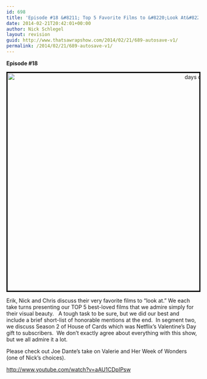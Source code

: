 ```yaml
---
id: 698
title: 'Episode #18 &#8211; Top 5 Favorite Films to &#8220;Look At&#8221; &#038; House of Cards S02'
date: 2014-02-21T20:42:01+00:00
author: Nick Schlegel
layout: revision
guid: http://www.thatsawrapshow.com/2014/02/21/689-autosave-v1/
permalink: /2014/02/21/689-autosave-v1/
---
```

**Episode #18**

<p style="text-align: center;">
  <a href="http://www.thatsawrapshow.com/wp-content/uploads/2014/02/days-of-heaven1.jpg"><img class="aligncenter  wp-image-692" style="border: 3px solid black;" alt="days of heaven" src="http://www.thatsawrapshow.com/wp-content/uploads/2014/02/days-of-heaven1.jpg" width="1016" height="572" srcset="http://www.thatsawrapshow.com/wp-content/uploads/2014/02/days-of-heaven1.jpg 1016w, http://www.thatsawrapshow.com/wp-content/uploads/2014/02/days-of-heaven1-300x168.jpg 300w, http://www.thatsawrapshow.com/wp-content/uploads/2014/02/days-of-heaven1-500x281.jpg 500w" sizes="(max-width: 1016px) 100vw, 1016px" /></a>
</p>

Erik, Nick and Chris discuss their very favorite films to &#8220;look at.&#8221; We each take turns presenting our TOP 5 best-loved films that we admire simply for their visual beauty.   A tough task to be sure, but we did our best and include a brief short-list of honorable mentions at the end.  In segment two, we discuss Season 2 of House of Cards which was Netflix&#8217;s Valentine&#8217;s Day gift to subscribers.  We don&#8217;t exactly agree about everything with this show, but we all admire it a lot.

Please check out Joe Dante&#8217;s take on Valerie and Her Week of Wonders (one of Nick&#8217;s choices).

http://www.youtube.com/watch?v=aAU1CDpIPsw

&nbsp;